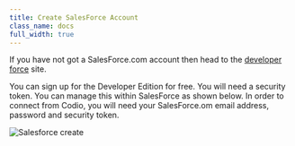 ```yaml
---
title: Create SalesForce Account
class_name: docs
full_width: true
---
```


If you have not got a SalesForce.com account then head to the [developer force](http://developer.force.com/) site.

You can sign up for the Developer Edition for free. You will need a security token. You can manage this within SalesForce as shown below. In order to connect from Codio, you will need your SalesForce.om email address, password and security token.

![Salesforce create](/img/docs/sf-token.png)


